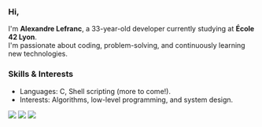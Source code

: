 ### Hi, 
I'm **Alexandre Lefranc**, a 33-year-old developer currently studying at **École 42 Lyon**.  
I'm passionate about coding, problem-solving, and continuously learning new technologies.

### Skills & Interests

-  Languages: C, Shell scripting (more to come!).  
-  Interests: Algorithms, low-level programming, and system design.


 [![](https://img.shields.io/badge/Gmail-D14836?style=for-the-badge&logo=gmail&logoColor=white)](mailto:allefran@student.42lyon.fr) [![](https://img.shields.io/badge/LinkedIn-0077B5?style=for-the-badge&logo=linkedin&logoColor=white)](https://profile.intra.42.fr/users/allefran) [![](https://img.shields.io/badge/%20Lyon-000000?style=for-the-badge&logo=42&logoColor=white)](https://profile.intra.42.fr/users/allefran)

